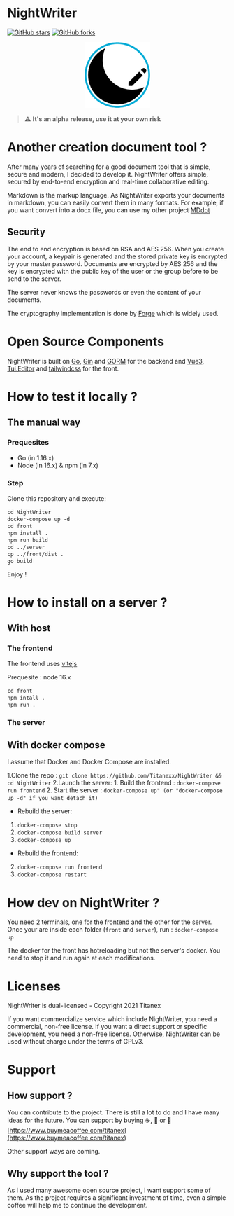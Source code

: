 # NightWriter

[![GitHub stars](https://img.shields.io/github/stars/Titanexx/NightWriter)](https://github.com/Titanexx/NightWriter/stargazers)
[![GitHub forks](https://img.shields.io/github/forks/Titanexx/NightWriter)](https://github.com/Titanexx/NightWriter/network)

<p align="center">
<img width="150" alt="logo" src="https://raw.githubusercontent.com/Titanexx/NightWriter/master/images/logo.png">
</p>

> :warning: **It's an alpha release, use it at your own risk**

# Another creation document tool ?

After many years of searching for a good document tool that is simple, secure and modern, I decided to develop it.
NightWriter offers simple, secured by end-to-end encryption and real-time collaborative editing.

Markdown is the markup language. As NightWriter exports your documents in markdown, you can easily convert them in many formats.
For example, if you want convert into a docx file, you can use my other project [MDdot](https://github.com/Titanexx/MDdot)

## Security

The end to end encryption is based on RSA and AES 256.
When you create your account, a keypair is generated and the stored private key is encrypted by your master password.
Documents are encrypted by AES 256 and the key is encrypted with the public key of the user or the group before to be send to the server.

The server never knows the passwords or even the content of your documents.

The cryptography implementation is done by [Forge](https://github.com/digitalbazaar/forge) which is widely used.

# Open Source Components

NightWriter is built on [Go](https://golang.org/), [Gin](https://github.com/gin-gonic/gin) and [GORM](https://gorm.io/index.html) for the backend and [Vue3](https://v3.vuejs.org/), [Tui.Editor](https://github.com/nhn/tui.editor) and [tailwindcss](https://tailwindcss.com/) for the front.

# How to test it locally ?
## The manual way
### Prequesites

- Go (in 1.16.x)
- Node (in 16.x) & npm (in 7.x)

### Step

Clone this repository and execute:
```
cd NightWriter
docker-compose up -d
cd front
npm install .
npm run build
cd ../server
cp ../front/dist .
go build
```

Enjoy !

# How to install on a server ?
## With host
### The frontend

The frontend uses [vitejs](https://github.com/vitejs/vite)

Prequesite : node 16.x

```
cd front
npm intall .
npm run .
```

### The server

## With docker compose

I assume that Docker and Docker Compose are installed.

1.Clone the repo : `git clone https://github.com/Titanexx/NightWriter && cd NightWriter`
2.Launch the server:
    1. Build the frontend : `docker-compose run frontend`
    2. Start the server : `docker-compose up" (or "docker-compose up -d" if you want detach it)`

- Rebuild the server:
1. `docker-compose stop`
2. `docker-compose build server`
3. `docker-compose up` 

- Rebuild the frontend:
2. `docker-compose run frontend`
3. `docker-compose restart`

# How dev on NightWriter ?

You need 2 terminals, one for the frontend and the other for the server.
Once your are inside each folder (`front` and `server`), run : `docker-compose up`

The docker for the front has hotreloading but not the server's docker. You need to stop it and run again at each modifications.


# Licenses

NightWriter is dual-licensed - Copyright 2021 Titanex

If you want commercialize service which include NightWriter, you need a commercial, non-free license.
If you want a direct support or specific development, you need a non-free license.
Otherwise, NightWriter can be used without charge under the terms of GPLv3.

# Support

## How support ?

You can contribute to the project. There is still a lot to do and I have many ideas for the future.
You can support by buying :coffee:, :tea: or :beers: [https://www.buymeacoffee.com/titanex](https://www.buymeacoffee.com/titanex)

Other support ways are coming.

## Why support the tool ?

As I used many awesome open source project, I want support some of them.
As the project requires a significant investment of time, even a simple coffee will help me to continue the development.

